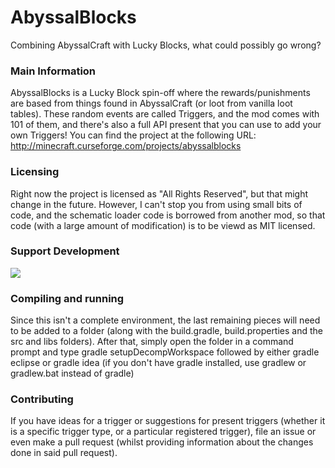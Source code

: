 # AbyssalBlocks

Combining AbyssalCraft with Lucky Blocks, what could possibly go wrong?

### Main Information

AbyssalBlocks is a Lucky Block spin-off where the rewards/punishments are based from things found in AbyssalCraft (or loot from vanilla loot tables). These random events are called Triggers, and the mod comes with 101 of them, and there's also a full API present that you can use to add your own Triggers! You can find the project at the following URL: http://minecraft.curseforge.com/projects/abyssalblocks

### Licensing

Right now the project is licensed as "All Rights Reserved", but that might change in the future. However, I can't stop you from using small bits of code, and the schematic loader code is borrowed from another mod, so that code (with a large amount of modification) is to be viewd as MIT licensed.

### Support Development

[![](https://s3.amazonaws.com/patreon_public_assets/kaGh5_patreon_name_and_message.png)](https://www.patreon.com/Shinoow)

### Compiling and running

Since this isn't a complete environment, the last remaining pieces will need to be added to a folder (along with the build.gradle, build.properties and the src and libs folders). After that, simply open the folder in a command prompt and type gradle setupDecompWorkspace followed by either gradle eclipse or gradle idea (if you don't have gradle installed, use gradlew or gradlew.bat instead of gradle)

### Contributing

If you have ideas for a trigger or suggestions for present triggers (whether it is a specific trigger type, or a particular registered trigger), file an issue or even make a pull request (whilst providing information about the changes done in said pull request).
